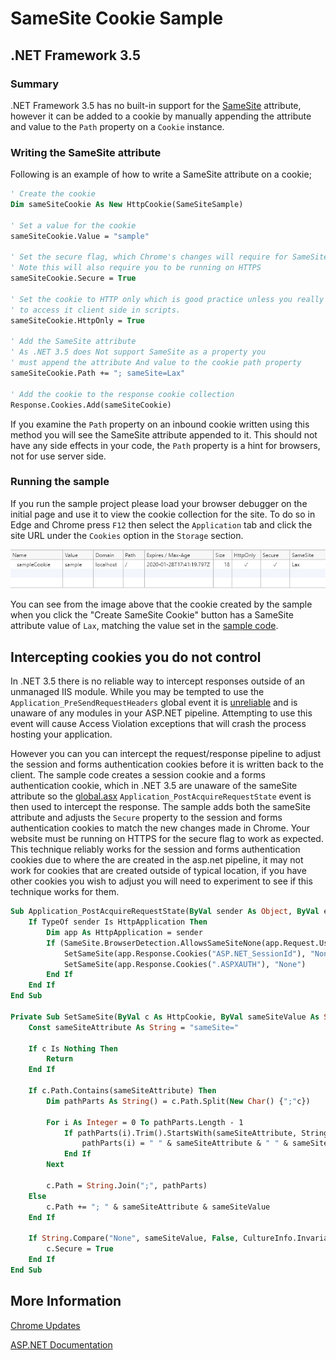 ﻿# SameSite Cookie Sample
## .NET Framework 3.5
### Summary

.NET Framework 3.5 has no built-in support for the [SameSite](https://www.owasp.org/index.php/SameSite) attribute, however it can be added to a cookie by 
manually appending the attribute and value to the `Path` property on a `Cookie` instance.

### <a name="sampleCode"></a>Writing the SameSite attribute

Following is an example of how to write a SameSite attribute on a cookie;

```vb
' Create the cookie
Dim sameSiteCookie As New HttpCookie(SameSiteSample)

' Set a value for the cookie
sameSiteCookie.Value = "sample"

' Set the secure flag, which Chrome's changes will require for SameSite none.
' Note this will also require you to be running on HTTPS
sameSiteCookie.Secure = True

' Set the cookie to HTTP only which is good practice unless you really do need
' to access it client side in scripts.
sameSiteCookie.HttpOnly = True

' Add the SameSite attribute
' As .NET 3.5 does Not support SameSite as a property you
' must append the attribute And value to the cookie path property
sameSiteCookie.Path += "; sameSite=Lax"

' Add the cookie to the response cookie collection
Response.Cookies.Add(sameSiteCookie)
```

If you examine the `Path` property on an inbound cookie written using this method you will see the SameSite attribute appended to it.
This should not have any side effects in your code, the `Path` property is a hint for browsers, not for use server side.

### Running the sample

If you run the sample project please load your browser debugger on the initial page and use it to view the cookie collection for the site.
To do so in Edge and Chrome press `F12` then select the `Application` tab and click the site URL under the `Cookies` option in the `Storage` section.

![Browser Debugger Cookie List](BrowserDebugger.jpg)

You can see from the image above that the cookie created by the sample when you click the "Create SameSite Cookie" button has a SameSite attribute value of `Lax`,
matching the value set in the [sample code](#sampleCode).

## Intercepting cookies you do not control

In .NET 3.5 there is no reliable way to intercept responses outside of an unmanaged IIS module. While you may be tempted to use the `Application_PreSendRequestHeaders`
global event it is [unreliable](https://docs.microsoft.com/en-us/dotnet/api/system.web.httpapplication.presendrequestheaders?view=netframework-3.5) and is unaware 
of any modules in your ASP.NET pipeline. Attempting to use this event will cause Access Violation exceptions that will crash the process hosting your application. 

However you can you can intercept the request/response pipeline to adjust the session and forms authentication cookies before it is written back to the client. The sample code creates a session 
cookie and a forms authentication cookie, which in .NET 3.5 are unaware of the sameSite attribute so the 
[global.asx](Global.asx.vb) `Application_PostAcquireRequestState` event is then used to intercept the response. 
The sample adds both the sameSite attribute and adjusts the `Secure` property to the session and forms authentication 
cookies to match the new changes made in Chrome. Your website must be running on HTTPS for the secure flag to work as 
expected. This technique reliably works for the session and forms authentication cookies due to where the are 
created in the asp.net pipeline, it may not work for cookies that are created outside of typical location, if
you have other cookies you wish to adjust you will need to experiment to see if this technique works for them.

```vb
Sub Application_PostAcquireRequestState(ByVal sender As Object, ByVal e As EventArgs)
    If TypeOf sender Is HttpApplication Then
        Dim app As HttpApplication = sender
        If (SameSite.BrowserDetection.AllowsSameSiteNone(app.Request.UserAgent)) Then
            SetSameSite(app.Response.Cookies("ASP.NET_SessionId"), "None")
            SetSameSite(app.Response.Cookies(".ASPXAUTH"), "None")
        End If
    End If
End Sub

Private Sub SetSameSite(ByVal c As HttpCookie, ByVal sameSiteValue As String)
    Const sameSiteAttribute As String = "sameSite="

    If c Is Nothing Then
        Return
    End If

    If c.Path.Contains(sameSiteAttribute) Then
        Dim pathParts As String() = c.Path.Split(New Char() {";"c})

        For i As Integer = 0 To pathParts.Length - 1
            If pathParts(i).Trim().StartsWith(sameSiteAttribute, StringComparison.InvariantCulture) Then
                pathParts(i) = " " & sameSiteAttribute & " " & sameSiteValue
            End If
        Next

        c.Path = String.Join(";", pathParts)
    Else
        c.Path += "; " & sameSiteAttribute & sameSiteValue
    End If

    If String.Compare("None", sameSiteValue, False, CultureInfo.InvariantCulture) = 0 Then
        c.Secure = True
    End If
End Sub
```

## More Information

[Chrome Updates](https://www.chromium.org/updates/same-site)

[ASP.NET Documentation](https://docs.microsoft.com/en-us/aspnet/samesite/system-web-samesite)
